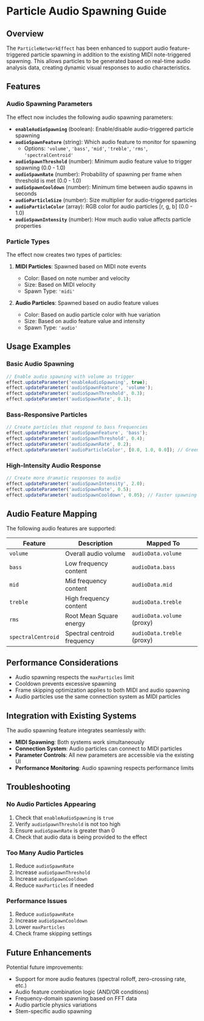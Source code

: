 # Particle Audio Spawning Guide

## Overview

The `ParticleNetworkEffect` has been enhanced to support audio feature-triggered particle spawning in addition to the existing MIDI note-triggered spawning. This allows particles to be generated based on real-time audio analysis data, creating dynamic visual responses to audio characteristics.

## Features

### Audio Spawning Parameters

The effect now includes the following audio spawning parameters:

- **`enableAudioSpawning`** (boolean): Enable/disable audio-triggered particle spawning
- **`audioSpawnFeature`** (string): Which audio feature to monitor for spawning
  - Options: `'volume'`, `'bass'`, `'mid'`, `'treble'`, `'rms'`, `'spectralCentroid'`
- **`audioSpawnThreshold`** (number): Minimum audio feature value to trigger spawning (0.0 - 1.0)
- **`audioSpawnRate`** (number): Probability of spawning per frame when threshold is met (0.0 - 1.0)
- **`audioSpawnCooldown`** (number): Minimum time between audio spawns in seconds
- **`audioParticleSize`** (number): Size multiplier for audio-triggered particles
- **`audioParticleColor`** (array): RGB color for audio particles [r, g, b] (0.0 - 1.0)
- **`audioSpawnIntensity`** (number): How much audio value affects particle properties

### Particle Types

The effect now creates two types of particles:

1. **MIDI Particles**: Spawned based on MIDI note events
   - Color: Based on note number and velocity
   - Size: Based on MIDI velocity
   - Spawn Type: `'midi'`

2. **Audio Particles**: Spawned based on audio feature values
   - Color: Based on audio particle color with hue variation
   - Size: Based on audio feature value and intensity
   - Spawn Type: `'audio'`

## Usage Examples

### Basic Audio Spawning

```typescript
// Enable audio spawning with volume as trigger
effect.updateParameter('enableAudioSpawning', true);
effect.updateParameter('audioSpawnFeature', 'volume');
effect.updateParameter('audioSpawnThreshold', 0.3);
effect.updateParameter('audioSpawnRate', 0.1);
```

### Bass-Responsive Particles

```typescript
// Create particles that respond to bass frequencies
effect.updateParameter('audioSpawnFeature', 'bass');
effect.updateParameter('audioSpawnThreshold', 0.4);
effect.updateParameter('audioSpawnRate', 0.2);
effect.updateParameter('audioParticleColor', [0.0, 1.0, 0.0]); // Green
```

### High-Intensity Audio Response

```typescript
// Create more dramatic responses to audio
effect.updateParameter('audioSpawnIntensity', 2.0);
effect.updateParameter('audioSpawnRate', 0.5);
effect.updateParameter('audioSpawnCooldown', 0.05); // Faster spawning
```

## Audio Feature Mapping

The following audio features are supported:

| Feature | Description | Mapped To |
|---------|-------------|-----------|
| `volume` | Overall audio volume | `audioData.volume` |
| `bass` | Low frequency content | `audioData.bass` |
| `mid` | Mid frequency content | `audioData.mid` |
| `treble` | High frequency content | `audioData.treble` |
| `rms` | Root Mean Square energy | `audioData.volume` (proxy) |
| `spectralCentroid` | Spectral centroid frequency | `audioData.treble` (proxy) |

## Performance Considerations

- Audio spawning respects the `maxParticles` limit
- Cooldown prevents excessive spawning
- Frame skipping optimization applies to both MIDI and audio spawning
- Audio particles use the same connection system as MIDI particles

## Integration with Existing Systems

The audio spawning feature integrates seamlessly with:

- **MIDI Spawning**: Both systems work simultaneously
- **Connection System**: Audio particles can connect to MIDI particles
- **Parameter Controls**: All new parameters are accessible via the existing UI
- **Performance Monitoring**: Audio spawning respects performance limits

## Troubleshooting

### No Audio Particles Appearing

1. Check that `enableAudioSpawning` is `true`
2. Verify `audioSpawnThreshold` is not too high
3. Ensure `audioSpawnRate` is greater than 0
4. Check that audio data is being provided to the effect

### Too Many Audio Particles

1. Reduce `audioSpawnRate`
2. Increase `audioSpawnThreshold`
3. Increase `audioSpawnCooldown`
4. Reduce `maxParticles` if needed

### Performance Issues

1. Reduce `audioSpawnRate`
2. Increase `audioSpawnCooldown`
3. Lower `maxParticles`
4. Check frame skipping settings

## Future Enhancements

Potential future improvements:

- Support for more audio features (spectral rolloff, zero-crossing rate, etc.)
- Audio feature combination logic (AND/OR conditions)
- Frequency-domain spawning based on FFT data
- Audio particle physics variations
- Stem-specific audio spawning 